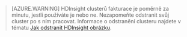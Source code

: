 

> [AZURE.WARNING] HDInsight clusterů fakturace je poměrně za minutu, jestli používáte je nebo ne. Nezapomeňte odstranit svůj cluster po s ním pracovat. Informace o odstranění clusteru najdete v tématu [Jak odstranit HDInsight obrázku](../articles/hdinsight/hdinsight-delete-cluster.md).

